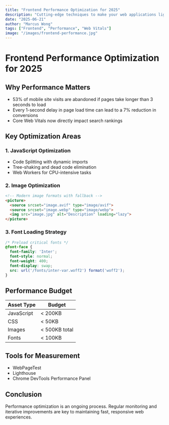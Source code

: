 ```yaml
---
title: "Frontend Performance Optimization for 2025"
description: "Cutting-edge techniques to make your web applications lightning fast in 2025."
date: "2025-06-21"
author: "Marcus Wong"
tags: ["Frontend", "Performance", "Web Vitals"]
image: "/images/frontend-performance.jpg"
---
```


# Frontend Performance Optimization for 2025

## Why Performance Matters
- 53% of mobile site visits are abandoned if pages take longer than 3 seconds to load
- Every 1-second delay in page load time can lead to a 7% reduction in conversions
- Core Web Vitals now directly impact search rankings

## Key Optimization Areas

### 1. JavaScript Optimization
- Code Splitting with dynamic imports
- Tree-shaking and dead code elimination
- Web Workers for CPU-intensive tasks

### 2. Image Optimization
```html
<!-- Modern image formats with fallback -->
<picture>
  <source srcset="image.avif" type="image/avif">
  <source srcset="image.webp" type="image/webp">
  <img src="image.jpg" alt="Description" loading="lazy">
</picture>
```

### 3. Font Loading Strategy
```css
/* Preload critical fonts */
@font-face {
  font-family: 'Inter';
  font-style: normal;
  font-weight: 400;
  font-display: swap;
  src: url('/fonts/inter-var.woff2') format('woff2');
}
```

## Performance Budget
| Asset Type | Budget |
|------------|--------|
| JavaScript | < 200KB |
| CSS        | < 50KB  |
| Images     | < 500KB total |
| Fonts      | < 100KB |

## Tools for Measurement
- WebPageTest
- Lighthouse
- Chrome DevTools Performance Panel

## Conclusion
Performance optimization is an ongoing process. Regular monitoring and iterative improvements are key to maintaining fast, responsive web experiences.
